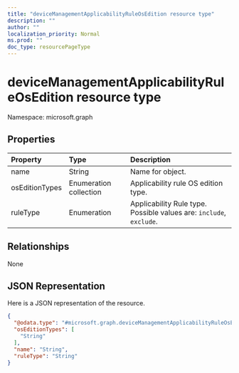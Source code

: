 ```yaml
---
title: "deviceManagementApplicabilityRuleOsEdition resource type"
description: ""
author: ""
localization_priority: Normal
ms.prod: ""
doc_type: resourcePageType
---
```


# deviceManagementApplicabilityRuleOsEdition resource type


Namespace: microsoft.graph



## Properties
|Property|Type|Description|
|:---|:---|:---|
|name|String|Name for object.|
|osEditionTypes|Enumeration collection|Applicability rule OS edition type.|
|ruleType|Enumeration|Applicability Rule type. Possible values are: `include`, `exclude`.|

## Relationships
None

## JSON Representation
Here is a JSON representation of the resource.
<!-- {
  "blockType": "resource",
  "@odata.type": "microsoft.graph.deviceManagementApplicabilityRuleOsEdition"
}
-->
``` json
{
  "@odata.type": "#microsoft.graph.deviceManagementApplicabilityRuleOsEdition",
  "osEditionTypes": [
    "String"
  ],
  "name": "String",
  "ruleType": "String"
}
```


